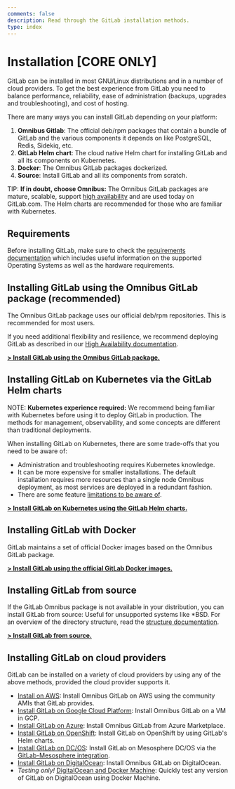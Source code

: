 ```yaml
---
comments: false
description: Read through the GitLab installation methods.
type: index
---
```


# Installation **[CORE ONLY]**

GitLab can be installed in most GNU/Linux distributions and in a number
of cloud providers. To get the best experience from GitLab you need to balance
performance, reliability, ease of administration (backups, upgrades and troubleshooting),
and cost of hosting.

There are many ways you can install GitLab depending on your platform:

1. **Omnibus Gitlab**: The official deb/rpm packages that contain a bundle of GitLab
   and the various components it depends on like PostgreSQL, Redis, Sidekiq, etc.
1. **GitLab Helm chart**: The cloud native Helm chart for installing GitLab and all
   its components on Kubernetes.
1. **Docker**: The Omnibus GitLab packages dockerized.
1. **Source**: Install GitLab and all its components from scratch.

TIP: **If in doubt, choose Omnibus:**
The Omnibus GitLab packages are mature, scalable, support
[high availability](../administration/high_availability/README.md) and are used
today on GitLab.com. The Helm charts are recommended for those who are familiar
with Kubernetes.

## Requirements

Before installing GitLab, make sure to check the [requirements documentation](requirements.md)
which includes useful information on the supported Operating Systems as well as
the hardware requirements.

## Installing GitLab using the Omnibus GitLab package (recommended)

The Omnibus GitLab package uses our official deb/rpm repositories. This is
recommended for most users.

If you need additional flexibility and resilience, we recommend deploying
GitLab as described in our [High Availability documentation](../administration/high_availability/README.md).

[**> Install GitLab using the Omnibus GitLab package.**](https://about.gitlab.com/install/)

## Installing GitLab on Kubernetes via the GitLab Helm charts

NOTE: **Kubernetes experience required:**
We recommend being familiar with Kubernetes before using it to deploy GitLab in
production. The methods for management, observability, and some concepts are
different than traditional deployments.

When installing GitLab on Kubernetes, there are some trade-offs that you
need to be aware of:

- Administration and troubleshooting requires Kubernetes knowledge.
- It can be more expensive for smaller installations. The default installation
  requires more resources than a single node Omnibus deployment, as most services
  are deployed in a redundant fashion.
- There are some feature [limitations to be aware of](https://docs.gitlab.com/charts/#limitations).

[**> Install GitLab on Kubernetes using the GitLab Helm charts.**](https://docs.gitlab.com/charts/)

## Installing GitLab with Docker

GitLab maintains a set of official Docker images based on the Omnibus GitLab package.

[**> Install GitLab using the official GitLab Docker images.**](docker.md)

## Installing GitLab from source

If the GitLab Omnibus package is not available in your distribution, you can
install GitLab from source: Useful for unsupported systems like *BSD. For an
overview of the directory structure, read the [structure documentation](structure.md).

[**> Install GitLab from source.**](installation.md)

## Installing GitLab on cloud providers

GitLab can be installed on a variety of cloud providers by using any of
the above methods, provided the cloud provider supports it.

- [Install on AWS](aws/index.md): Install Omnibus GitLab on AWS using the community AMIs that GitLab provides.
- [Install GitLab on Google Cloud Platform](google_cloud_platform/index.md): Install Omnibus GitLab on a VM in GCP.
- [Install GitLab on Azure](azure/index.md): Install Omnibus GitLab from Azure Marketplace.
- [Install GitLab on OpenShift](https://docs.gitlab.com/charts/installation/cloud/openshift.html): Install GitLab on OpenShift by using GitLab's Helm charts.
- [Install GitLab on DC/OS](https://mesosphere.com/blog/gitlab-dcos/): Install GitLab on Mesosphere DC/OS via the [GitLab-Mesosphere integration](https://about.gitlab.com/2016/09/16/announcing-gitlab-and-mesosphere/).
- [Install GitLab on DigitalOcean](https://about.gitlab.com/2016/04/27/getting-started-with-gitlab-and-digitalocean/): Install Omnibus GitLab on DigitalOcean.
- _Testing only!_ [DigitalOcean and Docker Machine](digitaloceandocker.md):
  Quickly test any version of GitLab on DigitalOcean using Docker Machine.

